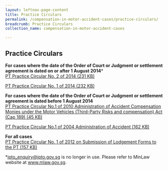 ```yaml
---
layout: leftnav-page-content
title: Practice Circulars
permalink: /compensation-in-motor-accident-cases/practice-circulars/
breadcrumb: Practice Circulars
collection_name: compensation-in-motor-accident-cases

---
```


Practice Circulars
---

**For cases where the date of the Order of Court or Judgment or settlement agreement is dated on or after 1 August 2014***<br>
[PT Practice Circular No. 2 of 2014 (231 KB)](PTCircular2of2014MA.pdf)

[PT Practice Circular No. 1 of 2014 (232 KB)](PTCircular1of2014MA.pdf)

**For cases where the date of the Order of Court or Judgment or settlement agreement is dated before 1 August 2014**<br>
[PT Practice Circular No.1 of 2010 Administration of Accident Compensation Monies under the Motor Vehicles (Third-Party Risks and compensation) Act (Cap 189) (45 KB)](linkclickba47.pdf)

[PT Practice Circular No.1 of 2004 Administration of Accident (162 KB)](PracticeCircular1of2004NEW.pdf)

**For all cases**<br>
[PT Practice Circular No. 1 of 2012 on Submission of Lodgement Forms to the PT (157 KB)](linkclickc662.pdf)

*ipto_enquiry@ipto.gov.sg is no longer in use. Please refer to MinLaw website at www.mlaw.gov.sg.
